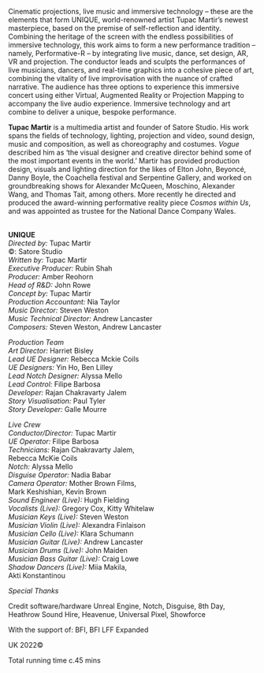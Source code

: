 

Cinematic projections, live music and immersive technology – these are the elements that form UNIQUE, world-renowned artist Tupac Martir’s newest masterpiece, based on the premise of self-reflection and identity.  Combining the heritage of the screen with the endless possibilities of immersive technology, this work aims to form a new performance tradition – namely, Performative-R – by integrating live music, dance, set design, AR, VR and projection. The conductor leads and sculpts the performances of live musicians, dancers, and real-time graphics into a cohesive piece of art, combining the vitality of live improvisation with the nuance of crafted narrative. The audience has three options to experience this immersive concert using either Virtual, Augmented Reality or Projection Mapping to accompany the live audio experience. Immersive technology and art combine to deliver a unique, bespoke performance.

**Tupac Martir** is a multimedia artist and founder of Satore Studio.  His work spans the fields of technology, lighting, projection and video, sound design, music and composition, as well as choreography and costumes.  _Vogue_ described him as ‘the visual designer and creative director behind some of the most important events in the world.’ Martir has provided production design, visuals and lighting direction for the likes of Elton John, Beyoncé, Danny Boyle, the Coachella festival and Serpentine Gallery, and worked on groundbreaking shows for Alexander McQueen, Moschino, Alexander Wang, and Thomas Tait, among others. More recently he directed and produced the award-winning performative reality piece _Cosmos within Us_, and was appointed as trustee for the National Dance Company Wales.
<br><br>

**UNIQUE**  
_Directed by:_ Tupac Martir  
©: Satore Studio  
_Written by:_ Tupac Martir  
_Executive Producer:_ Rubin Shah  
_Producer:_ Amber Reohorn  
_Head of R&D:_ John Rowe  
_Concept by:_ Tupac Martir  
_Production Accountant:_ Nia Taylor  
_Music Director:_ Steven Weston  
_Music Technical Director:_ Andrew Lancaster  
_Composers:_ Steven Weston, Andrew Lancaster

_Production Team_  
_Art Director:_ Harriet Bisley  
_Lead UE Designer:_ Rebecca Mckie Coils  
_UE Designers:_ Yin Ho, Ben Lilley  
_Lead Notch Designer:_ Alyssa Mello  
_Lead Control:_ Filipe Barbosa  
_Developer:_ Rajan Chakravarty Jalem  
_Story Visualisation:_ Paul Tyler  
_Story Developer:_ Galle Mourre

_Live Crew_  
_Conductor/Director:_ Tupac Martir  
_UE Operator:_ Filipe Barbosa  
_Technicians:_ Rajan Chakravarty Jalem,  
Rebecca McKie Coils  
_Notch:_ Alyssa Mello  
_Disguise Operator:_ Nadia Babar  
_Camera Operator:_ Mother Brown Films,  
Mark Keshishian, Kevin Brown  
_Sound Engineer (Live):_ Hugh Fielding  
_Vocalists (Live):_ Gregory Cox, Kitty Whitelaw  
_Musician Keys (Live):_ Steven Weston  
_Musician Violin (Live):_ Alexandra Finlaison  
_Musician Cello (Live):_ Klara Schumann  
_Musician Guitar (Live):_ Andrew Lancaster  
_Musician Drums (Live):_ John Maiden  
_Musician Bass Guitar (Live):_ Craig Lowe  
_Shadow Dancers (Live):_ Miia Makila,  
Akti Konstantinou

_Special Thanks_

Credit software/hardware Unreal Engine, Notch, Disguise, 8th Day, Heathrow Sound Hire, Heavenue, Universal Pixel, Showforce

With the support of: BFI, BFI LFF Expanded

UK 2022©

Total running time c.45 mins
<!--stackedit_data:
eyJoaXN0b3J5IjpbOTU3MzEyNDI2XX0=
-->
